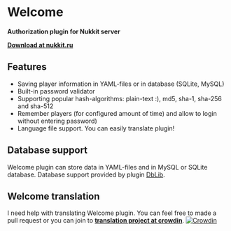 # Welcome
**Authorization plugin for Nukkit server**

[**Download at nukkit.ru**](http://nukkit.ru/resources/welcome.17/)

## Features

* Saving player information in YAML-files or in database (SQLite, MySQL)
* Built-in password validator
* Supporting popular hash-algorithms: plain-text :), md5, sha-1, sha-256 and sha-512
* Remember players (for configured amount of time) and allow to login without entering password)
* Language file support. You can easily translate plugin!


## Database support
Welcome plugin can store data in YAML-files and in MySQL or SQLite database. Database support provided by plugin [DbLib](http://nukkit.ru/resources/dblib.14/).

## Welcome translation
I need help with translating Welcome plugin. You can feel free to made a pull request or you can join to [**translation project at crowdin**](https://crowdin.com/project/welcome/invite).
[![Crowdin](https://d322cqt584bo4o.cloudfront.net/welcome/localized.svg)](https://crowdin.com/project/welcome)
